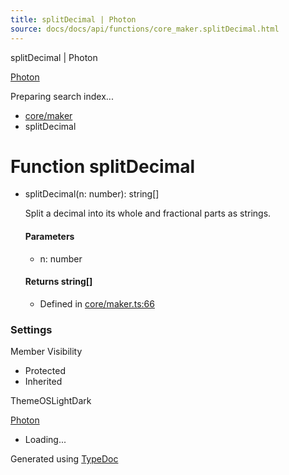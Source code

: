 ```yaml
---
title: splitDecimal | Photon
source: docs/docs/api/functions/core_maker.splitDecimal.html
---
```


splitDecimal | Photon

[Photon](../index.html)




Preparing search index...

* [core/maker](../modules/core_maker.html)
* splitDecimal

# Function splitDecimal

* splitDecimal(n: number): string[]

  Split a decimal into its whole and fractional parts as strings.

  #### Parameters

  + n: number

  #### Returns string[]

  + Defined in [core/maker.ts:66](https://github.com/mwhite454/photon/blob/main/packages/photon/src/core/maker.ts#L66)

### Settings

Member Visibility

* Protected
* Inherited

ThemeOSLightDark

[Photon](../index.html)

* Loading...

Generated using [TypeDoc](https://typedoc.org/)
